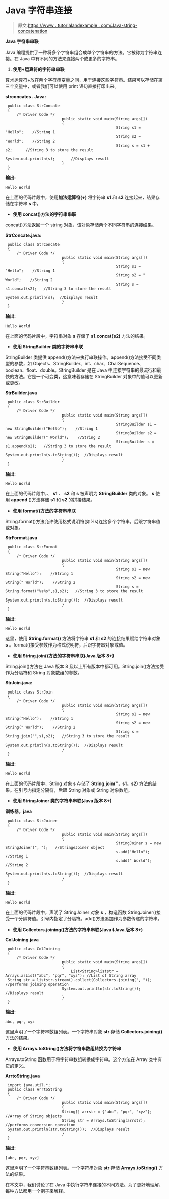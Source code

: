 # Java 字符串连接

> 原文:[https://www . tutorialandexample . com/Java-string-concatenation](https://www.tutorialandexample.com/java-string-concatenation)

**Java 字符串串联**

Java 编程提供了一种将多个字符串组合成单个字符串的方法。它被称为字符串连接。在 Java 中有不同的方法来连接两个或更多的字符串。

1.  **使用+运算符的字符串串联**

算术运算符+放在两个字符串变量之间，用于连接这些字符串。结果可以存储在第三个变量中，或者我们可以使用 print 语句直接打印出来。

**strconcates . Java:**

```
 public class StrConcate
 {
     /* Driver Code */
                         public static void main(String args[])
                         {
                                                 String s1 = "Hello";    //String 1
                                                 String s2 = "World";    //String 2
                                                 String s = s1 +  s2;      //String 3 to store the result
                                                 System.out.println(s);       //Displays result
                         }
 } 
```

**输出:**

```
Hello World
```

在上面的代码片段中，使用**加法运算符(+)** 将字符串 **s1** 和 **s2** 连接起来，结果存储在字符串 **s** 中。

*   **使用 concat()方法的字符串串联**

concat()方法返回一个 string 对象，该对象存储两个不同字符串的连接结果。

**StrConcate.java:**

```
 public class StrConcate
 {
     /* Driver Code */
                         public static void main(String args[])
                         {
                                                 String s1 = "Hello";    //String 1
                                                 String s2 = " World";    //String 2
                                                 String s = s1.concat(s2);   //String 3 to store the result
                                                 System.out.println(s);  //Displays result
                         }
 } 
```

**输出:**

```
Hello World
```

在上面的代码片段中，字符串对象 **s** 存储了 **s1.concat(s2)** 方法的结果。

*   **使用 StringBuilder 类的字符串串联**

StringBuilder 类提供 append()方法来执行串联操作。append()方法接受不同类型的参数，如 Objects、StringBuilder、int、char、CharSequence、boolean、float、double。StringBuilder 是在 Java 中连接字符串的最流行和最快的方法。它是一个可变类，这意味着存储在 StringBuilder 对象中的值可以更新或更改。

**StrBuilder.java**

```
 public class StrBuilder
 {
     /* Driver Code */
                         public static void main(String args[])
                         {
                                                 StringBuilder s1 = new StringBuilder("Hello");    //String 1
                                                 StringBuilder s2 = new StringBuilder(" World");    //String 2
                                                 StringBuilder s = s1.append(s2);   //String 3 to store the result
                                                 System.out.println(s.toString());  //Displays result
                         }
 } 
```

**输出:**

```
Hello World
```

在上面的代码片段中，、 **s1** 、 **s2** 和 **s** 被声明为 **StringBuilder** 类的对象。 **s** 使用 **append** ()方法存储 **s1** 和 **s2** 的拼接结果。

*   **使用 format()方法的字符串串联**

String.format()方法允许使用格式说明符(如%s)连接多个字符串，后跟字符串值或对象。

**StrFormat.java**

```
 public class StrFormat
 {
     /* Driver Code */
                         public static void main(String args[])
                         {
                                                 String s1 = new String("Hello");    //String 1
                                                 String s2 = new String(" World");    //String 2
                                                 String s = String.format("%s%s",s1,s2);   //String 3 to store the result
                                                 System.out.println(s.toString());  //Displays result
                         }
 } 
```

**输出:**

```
Hello World
```

这里，使用 **String.format()** 方法将字符串 **s1** 和 **s2** 的连接结果赋给字符串对象 **s** 。format()接受参数作为格式说明符，后跟字符串对象或值。

*   **使用 String.join()方法的字符串串联(Java 版本 8+)**

String.join()方法在 Java 版本 8 及以上所有版本中都可用。String.join()方法接受作为分隔符和 String 对象数组的参数。

**StrJoin.java:**

```
 public class StrJoin
 {
     /* Driver Code */
                         public static void main(String args[])
                         {
                                                 String s1 = new String("Hello");    //String 1
                                                 String s2 = new String(" World");    //String 2
                                                 String s = String.join("",s1,s2);   //String 3 to store the result
                                                 System.out.println(s.toString());  //Displays result
                         }
 } 
```

**输出:**

```
Hello World
```

在上面的代码片段中，String 对象 **s** 存储了 **String.join("，s1，s2)** 方法的结果。在引号内指定分隔符，后跟 String 对象或 String 对象数组。

*   **使用 StringJoiner 类的字符串串联(Java 版本 8+)**

**训练器。java**

```
 public class StrJoiner
 {
     /* Driver Code */
                         public static void main(String args[])
                         {
                                                 StringJoiner s = new StringJoiner(", ");   //StringeJoiner object
                                                 s.add("Hello");    //String 1
                                                 s.add(" World");    //String 2
                                                 System.out.println(s.toString());  //Displays result
                         }
 } 
```

**输出:**

```
Hello World
```

在上面的代码片段中，声明了 StringJoiner 对象 **s** ，构造函数 StringJoiner()接受一个分隔符值。引号内指定了分隔符。add()方法追加作为参数传递的字符串。

*   **使用 Collectors.joining()方法的字符串串联(Java (Java 版本 8+)**

**ColJoining.java**

```
 public class ColJoining
 {
     /* Driver Code */
                         public static void main(String args[])
                         {
                             List<String>liststr = Arrays.asList("abc", "pqr", "xyz"); //List of String array
 String str = liststr.stream().collect(Collectors.joining(", ")); //performs joining operation
                         System.out.println(str.toString());  //Displays result
                         }
 } 
```

**输出:**

```
abc, pqr, xyz
```

这里声明了一个字符串数组列表。一个字符串对象 **str** 存储 **Collectors.joining()** 方法的结果。

*   **使用 Arrays.toString()方法将字符串数组转换为字符串**

Arrays.toString 函数用于将字符串数组转换成字符串。这个方法在 Array 类中有它的定义。

**ArrtoString.java**

```
 import java.util.*;
 public class ArrtoString
 {
     /* Driver Code */
                         public static void main(String args[])
                         {
                         String[] arrstr = {"abc", "pqr", "xyz"}; //Array of String objects
                         String str = Arrays.toString(arrstr); //performs conversion operation
 System.out.println(str.toString());  //Displays result
                         }
 } 
```

**输出:**

```
[abc, pqr, xyz]
```

这里声明了一个字符串数组列表。一个字符串对象 **str** 存储 **Arrays.toString()** 方法的结果。

在本文中，我们讨论了在 Java 中执行字符串连接的不同方法。为了更好地理解，每种方法都用一个例子来解释。